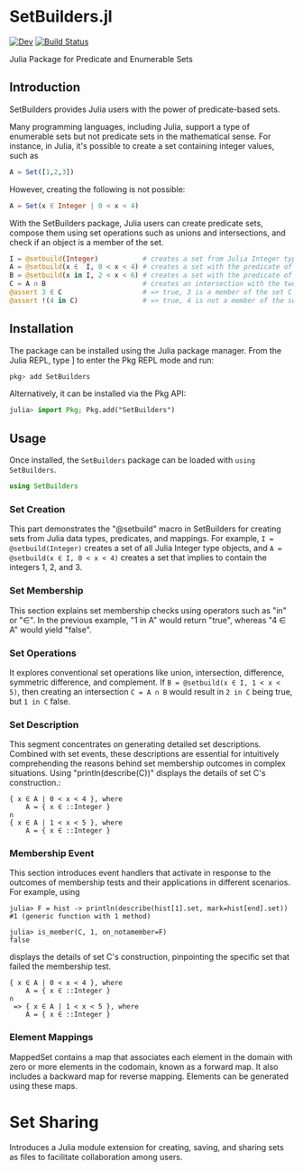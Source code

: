 # SetBuilders.jl

[![Dev](https://img.shields.io/badge/docs-dev-blue.svg)](https://grnydawn.github.io/SetBuilders.jl/dev/)
[![Build Status](https://github.com/grnydawn/SetBuilders.jl/actions/workflows/CI.yml/badge.svg?branch=master)](https://github.com/grnydawn/SetBuilders.jl/actions/workflows/CI.yml?query=branch%3Amaster)

Julia Package for Predicate and Enumerable Sets


## Introduction

SetBuilders provides Julia users with the power of predicate-based sets.

Many programming languages, including Julia, support a type of enumerable
sets but not predicate sets in the mathematical sense. For instance,
in Julia, it's possible to create a set containing integer values, such as

```julia
A = Set([1,2,3])
```
However, creating the following is not possible:

```julia
A = Set(x ∈ Integer | 0 < x < 4)
```

With the SetBuilders package, Julia users can create predicate sets, compose
them using set operations such as unions and intersections, and check if an
object is a member of the set.

```julia
I = @setbuild(Integer)           # creates a set from Julia Integer type
A = @setbuild(x ∈  I, 0 < x < 4) # creates a set with the predicate of "0 < x < 4"
B = @setbuild(x in I, 2 < x < 6) # creates a set with the predicate of "2 < x < 6"
C = A ∩ B                        # creates an intersection with the two sets
@assert 3 ∈ C                    # => true, 3 is a member of the set C
@assert !(4 in C)                # => true, 4 is not a member of the set C
```

## Installation

The package can be installed using the Julia package manager. From the Julia
REPL, type ] to enter the Pkg REPL mode and run:

```julia
pkg> add SetBuilders
```
Alternatively, it can be installed via the Pkg API:

```julia
julia> import Pkg; Pkg.add("SetBuilders")
```

## Usage

Once installed, the `SetBuilders` package can be loaded with `using SetBuilders`.

```julia
using SetBuilders
```

### Set Creation
This part demonstrates the "@setbuild" macro in SetBuilders for creating sets
from Julia data types, predicates, and mappings. For example,
`I = @setbuild(Integer)` creates a set of all Julia Integer type objects, and
`A = @setbuild(x ∈ I, 0 < x < 4)` creates a set that implies to contain the
integers 1, 2, and 3.

### Set Membership
This section explains set membership checks using operators
such as "in" or "∈". In the previous example, "1 in A" would return "true",
whereas "4 ∈ A" would yield "false".

### Set Operations
It explores conventional set operations like union, intersection, difference,
symmetric difference, and complement. If `B = @setbuild(x ∈ I, 1 < x < 5)`,
then creating an intersection `C = A ∩ B` would result in `2 in C` being true,
but `1 in C` false.

### Set Description
This segment concentrates on generating detailed set descriptions. Combined
with set events, these descriptions are essential for intuitively
comprehending the reasons behind set membership outcomes in complex
situations. Using "println(describe(C))" displays the details of set C's
construction.:

```
{ x ∈ A | 0 < x < 4 }, where
    A = { x ∈ ::Integer }
∩
{ x ∈ A | 1 < x < 5 }, where
    A = { x ∈ ::Integer }
```

### Membership Event
This section introduces event handlers that activate in response to the
outcomes of membership tests and their applications in different scenarios.
For example, using
```
julia> F = hist -> println(describe(hist[1].set, mark=hist[end].set))
#1 (generic function with 1 method)

julia> is_member(C, 1, on_notamember=F)
false
```

displays the details of set C's construction, pinpointing the specific
set that failed the membership test.

```
{ x ∈ A | 0 < x < 4 }, where
    A = { x ∈ ::Integer }
∩
 => { x ∈ A | 1 < x < 5 }, where
    A = { x ∈ ::Integer }
```

### Element Mappings
MappedSet contains a map that associates each element in the domain with
zero or more elements in the codomain, known as a forward map. It also
includes a backward map for reverse mapping. Elements can be generated
using these maps.

# Set Sharing
Introduces a Julia module extension for creating, saving, and sharing sets
as files to facilitate collaboration among users.
